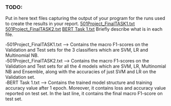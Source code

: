 ### TODO:

Put in here text files capturing the output of your program for the runs used to create the results in your report.
[501Project_FinalTASK1.txt](https://github.com/UOFA-INTRO-NLP-F21/f2021-proj-arif-shahriar-anik/files/7673693/501Project_FinalTASK1.txt)
[501Project_FinalTASK2.txt](https://github.com/UOFA-INTRO-NLP-F21/f2021-proj-arif-shahriar-anik/files/7674082/501Project_FinalTASK2.txt)
[BERT Task 1.txt](https://github.com/UOFA-INTRO-NLP-F21/f2021-proj-arif-shahriar-anik/files/7681371/BERT.Task.1.txt)
Briefly describe what is in each file.

▫️501Project_FinalTASK1.txt --> Contains the macro F1-scores on the Validation and Test sets for the 3 classifiers which are SVM, LR and Multinomial NB.\
▫️501Project_FinalTASK2.txt --> Contains the macro F1-scores on the Validation and Test sets for all the 4 models which are SVM, LR, Multinomial NB and Ensemble, along with the accuracies of just SVM and LR on the Validation set.\
▫️BERT Task 1.txt --> Contains  the trained model structure and training accuracy value after 1 epoch. Moreover, it contains loss and accuracy value reported on test set. In the last line, it contains the final macro F1-score on test set.
